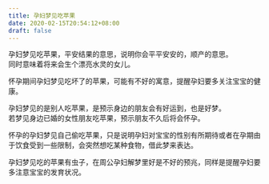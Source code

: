 ```yaml
---
title: 孕妇梦见吃苹果
date: 2020-02-15T20:54:12+08:00
draft: false
---
```


孕妇梦见吃苹果，平安结果的意思，说明你会平平安安的，顺产的意思。<br>
同时意味着将来会生个漂亮水灵的女儿。<br>

怀孕期间孕妇梦见吃坏了的苹果，可能有不好的寓意，提醒孕妇要多关注宝宝的健康。<br>

孕妇梦见的是别人吃苹果，是预示身边的朋友会有好运到，也是好梦。<br>
若梦见身边已婚的女性朋友吃苹果，预示朋友不久后将会怀孕。<br>

怀孕的孕妇梦见自己偷吃苹果，只是说明孕妇对宝宝的性别有所期待或者在孕期由于饮食受到一些限制，会突然想吃某种食物，借此梦来表达。<br>

孕妇梦见吃的苹果有虫子，在周公孕妇解梦里好是不好的预兆，同样是提醒孕妇要多注意宝宝的发育状况。<br>
